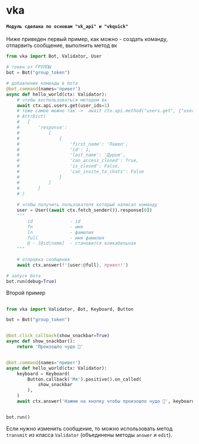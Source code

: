 # vka

#### ``Модуль сделана по основам "vk_api" и "vkquick"`` 

Ниже приведен первый пример, как можно - создать команду, отпарвить сообщение, выполнить метод вк
```python
from vka import Bot, Validator, User

# токен от ГРУППЫ
bot = Bot("group_token")

# добавление команды в бота
@bot.command(names='привет')
async def hello_world(ctx: Validator):
    # чтобы воспользоваться методом вк
    await ctx.api.users.get(user_ids=1)  
    # тоже самое можно так ->  await ctx.api.method("users.get", {"user_ids":1})
    # AttrDict(
    #   {
    #       'response': 
    #           [
    #               {
    #                   'first_name': 'Павел', 
    #                   'id': 1, 
    #                   'last_name': 'Дуров', 
    #                   'can_access_closed': True, 
    #                   'is_closed': False, 
    #                   'can_invite_to_chats': False
    #               }
    #           ]
    #       }
    # )
    
    # чтобы получить пользователя который написал команду
    user = User((await ctx.fetch_sender()).response[0])
    """
        id              - id
        fn              - имя
        ln              - фамилия
        full            - имя фамилия
        @ - [@id|name]  - становится кликабельная 
    """ 

    # отправка сообщения
    await ctx.answer(f'{user:@full}, привет!')

# запуск бота
bot.run(debug=True)
```

Второй пример

```python
 
from vka import Validator, Bot, Keyboard, Button

bot = Bot("group_token")


@bot.click_callback(show_snackbar=True)
async def show_snackbar():
    return 'Произошло чудо 🧩'


@bot.command(names='привет')
async def hello_world(ctx: Validator):
    keyboard = Keyboard(
        Button.callback('Мя').positive().on_called(
            show_snackbar
        ),
    )
    await ctx.answer('Нажми на кнопку чтобы произошло чудо 🤖', keyboard=keyboard)


bot.run()
```

Если нужно изменить сообщение, то можно использовать метод `transmit` из класса `Validator` (объединены методы `answer` и `edit`).
